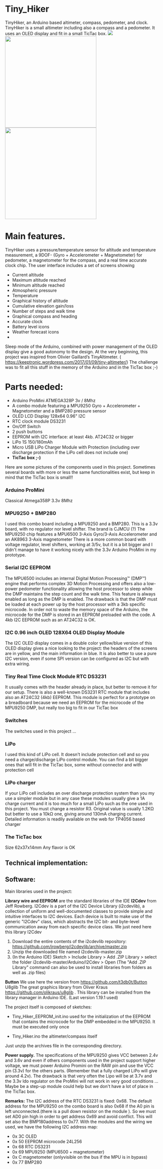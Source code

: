 # Tiny_Hiker
TinyHiker, an Arduino based altimeter, compass, pedometer, and clock.
TinyHiker is a small altimeter including also a compass and a pedometer. It uses an OLED display and fit in a small TicTac box.
![](/img/schema.JPG)
<img src="/img/TicTac.JPG" width="300"><img src="/img/DSC04059.JPG" width="300">
# Main features.

TinyHiker uses a pressure/temperature sensor for altitude and temperature measurement, a 9DOF- (Gyro + Accelerometer + Magnetometer) for pedometer, a magnetometer for the compass, and a real time accurate clock chip. 
The user interface includes a set of screens showing
-	Current altitude
-	Maximum altitude reached
-	Minimum altitude reached
-	Atmospheric pressure
-	Temperature
-	Graphical history of altitude
-	Cumulative elevation gain/loss
-	Number of steps and walk time
-	Graphical compass and heading
-	Accurate clock
-	Battery level icons
-	 Weather forecast icons
-	
Sleep mode of the Arduino, combined with power management of the OLED display give a good autonomy to the design.
At the very beginning, this project was inspired from Olivier Gaillard’s TinyAltimeter. ( https://keeptronic.wordpress.com/2017/01/09/tiny-altimeter/)
The challenge was to fit all this stuff in the memory of the Arduino and in the TicTac box  ;-)

# Parts needed:
-	Arduino ProMini ATMEGA328P 3v / 8Mhz
-	A combo module featuring a MPU9250 Gyro + Accelerometer + Magnetometer and a BMP280 pressure sensor
-	OLED LCD Display 128x64  0.96" I2C
-	RTC clock module DS3231
-	On/Off Switch
-	2 push buttons
-	EEPROM with I2C interface: at least 4kb. AT24C32 or bigger
-	LiPo 1S 150/180mAh
-	Micro USB LiPo Charger Module with Protection (including over discharge protection if the LiPo cell does not include one)
-	**TicTac box  ;-)**

Here are some pictures of the components used in this project.
Sometimes several boards with more or less the same functionalities exist, but keep in mind that the TicTac box is small!!

 

### Arduino ProMini

Classical Atmega358P 3.3v 8Mhz




 

### MPU9250 + BMP280

I used this combo board including a MPU9250 and a BMP280. This is a 3.3v board, with no regulator nor level shifter. The brand is CJMCU (?)
The MPU9250 chip features a MPU6500 3-Axis Gyro/3-Axis Accelerometer and an AK8963 3-Axis magnetometer
There is a more common board with voltage regulator, level shifters, working at 3/5v, but it is a bit bigger and I didn't manage to have it working nicely with the 3.3v Arduino ProMini in my prototype.
 
### Serial I2C EEPROM
The MPU6500 includes an internal Digital Motion Processing™ (DMP™) engine that performs complex 3D Motion Processing and offers also a low-power pedometer functionality allowing the host processor to sleep while the DMP maintains the step count and the walk time. This feature is always enabled as long as the DMP is enabled. The drawback is that the DMP must be loaded at each power up by the host processor with a 3kb specific microcode. In order not to waste the memory space of the Arduino, the microcode for the DMP is stored in an EEPROM preloaded with the code. A 4kb I2C EEPROM such as an AT24C32 is OK.


 
### I2C 0.96 inch OLED 128X64 OLED Display Module
The I2C OLED display comes in a double color yellow/blue version of this OLED display gives a nice looking to the project: the headers of the screens are in yellow, and the main information in blue. It is also better to use a pure I2C version, even if some SPI version can be configured as I2C but with extra wiring.
 


### Tiny Real Time Clock Module RTC DS3231
It usually comes with the header already in place, but better to remove it for our setup.
There is also a well-known DS3231 RTC module that includes also an AT24C32 (4kb) EEPROM. This module is perfect for a prototype on a breadboard because we need an EEPROM for the microcode of the MPU9250 DMP, but really too big to fit in our TicTac box 
### Switches
 
The switches used in this project  …

 
### LiPo
I used this kind of LiPo cell. It doesn't include protection cell and so you need a charge/discharge LiPo control module. You can find a bit bigger ones that will fit in the TicTac box, some without connector and with protection cell
 
### LiPo charger
If your LiPo cell includes an over discharge protection system than you my use a simpler module but in any case these modules usually give a 1A charge current and it is too much for a small LiPo such as the one used in this project. You must change a resistor R3. Original value is usually 1.2KΩ but better to use a 10kΩ one, giving around 130mA charging current. Detailed information is readily available on the web for TP4056 based charger

### The TicTac box 
  
Size 62x37x14mm
Any flavor is OK 




## Technical implementation:

## Software:

Main libraries used in the project:

**Library wire and EEPROM** are the standard libraries of the IDE 
**I2Cdev**	from Jeff Rowberg. 
I2Cdev is a part of the I2C Device Library (i2cdevlib), a collection of uniform and well-documented classes to provide simple and intuitive interfaces to I2C devices. Each device is built to make use of the generic "I2Cdev" class, which abstracts the I2C bit- and byte-level communication away from each specific device class. We just need here this library I2Cdev
1.	Download the entire contents of the i2cdevlib repository: https://github.com/jrowberg/i2cdevlib/archive/master.zip
2.	Unzip the downloaded file named i2cdevlib-master.zip
3.	(In the Arduino IDE) Sketch > Include Library > Add .ZIP Library > select the folder i2cdevlib-master/Arduino/I2Cdev > Open
(The "Add .ZIP Library" command can also be used to install libraries from folders as well as .zip files)

**Button** We use here the version from  https://github.com/t3db0t/Button 
U8glib	The great graphics library from Oliver Kraus https://github.com/olikraus/u8glib . This library can be installed from the library manager in Arduino IDE. (Last version 1.19.1 used)


The project itself is composed of sketches:
- Tiny_Hiker_EEPROM_init.ino	used for the initialization of the EEPROM  that contains the microcode for the DMP embedded in the MPU9250. It must be executed only once

- Tiny_Hiker.ino		the altimeter/compass itself

 Just unzip the archives file in the corresponding directory.

**Power supply.**
The specifications of the MPU9250 gives VCC  between 2.4v and 3.6v and even if others components used in the project support higher voltage, we must power Arduino Promini on the RAW pin and use the VCC pin (3.3v)  for the others parts. (Remember that a fully charged LiPo will give around 4.2v). The drawback is that very often the Lipo will be at 3.7v and the 3.3v ldo regulator on the ProMini will not work in very good conditions … Maybe be a step-up module could help but we don't have a lot of place in the TicTac box.


**Remarks:**
The I2C address of the RTC DS3231 is fixed: 0x68. The default address for the MPU9250 on the combo board is also 0x68 if the A0 pin is left unconnected.(there is a pull down resistor on the module ). So we must set AD0 pin high in order to get address 0x69 and avoid conflict. This will set also the BMP180address to 0x77.
With the modules and the wiring we used, we have the following I2C address map:
 - 0x 3C	OLED 
 - 0x 50	EEPROM microcode 24L256 
 - 0x 68	RTC  DS3231 
 - 0x 69	MPU9250    (MPU6500 + magnetometer) 
 - 0x C	magnetometer  (onlyvisible on the bus if the MPU is in  bypass) 
 - 0x 77	BMP280 





